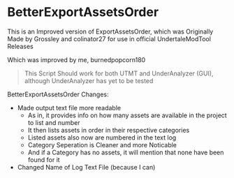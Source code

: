 # BetterExportAssetsOrder

This is an Improved version of ExportAssetsOrder, which was Originally Made by Grossley and colinator27 for use in official UndertaleModTool Releases

Which was improved by me, burnedpopcorn180

> This Script Should work for both UTMT and UnderAnalyzer (GUI), although UnderAnalyzer has yet to be tested

BetterExportAssetsOrder Changes:
- Made output text file more readable
  - As in, it provides info on how many assets are available in the project to list and number
  - It then lists assets in order in their respective categories
  - Listed assets also now are numbered in the text log
  - Category Seperation is Cleaner and more Noticable
  - And if a Category has no assets, it will mention that none have been found for it
- Changed Name of Log Text File (because I can)
